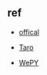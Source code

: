 

## ref

+ [offical](https://developers.weixin.qq.com/miniprogram/dev/index.html)

+ [Taro](https://nervjs.github.io/taro/docs/GETTING-STARTED.html)
+ [WePY](https://tencent.github.io/wepy/document.html#/?id=%e5%be%ae%e4%bf%a1%e5%b0%8f%e7%a8%8b%e5%ba%8f%e7%bb%84%e4%bb%b6%e5%8c%96%e5%bc%80%e5%8f%91%e6%a1%86%e6%9e%b6wepy%e5%ae%98%e6%96%b9%e6%96%87%e6%a1%a3)